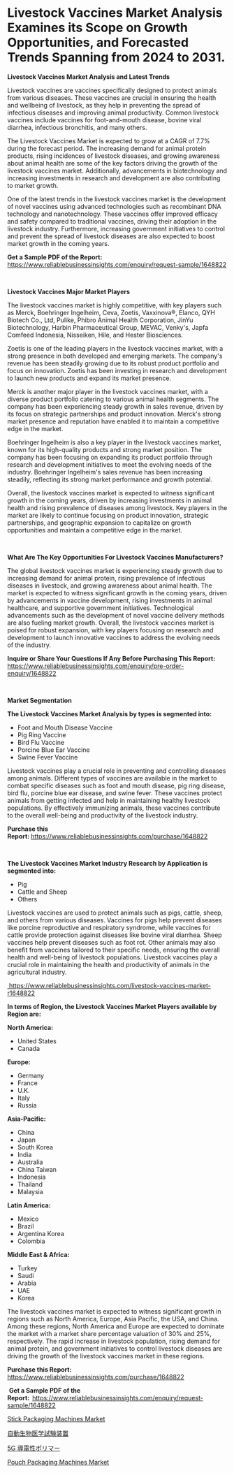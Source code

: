 <p><h1>Livestock Vaccines Market Analysis Examines its Scope on Growth Opportunities, and Forecasted Trends Spanning from 2024 to 2031.</h1></p><p><strong>Livestock Vaccines Market Analysis and Latest Trends</strong></p>
<p><p>Livestock vaccines are vaccines specifically designed to protect animals from various diseases. These vaccines are crucial in ensuring the health and wellbeing of livestock, as they help in preventing the spread of infectious diseases and improving animal productivity. Common livestock vaccines include vaccines for foot-and-mouth disease, bovine viral diarrhea, infectious bronchitis, and many others.</p><p>The Livestock Vaccines Market is expected to grow at a CAGR of 7.7% during the forecast period. The increasing demand for animal protein products, rising incidences of livestock diseases, and growing awareness about animal health are some of the key factors driving the growth of the livestock vaccines market. Additionally, advancements in biotechnology and increasing investments in research and development are also contributing to market growth.</p><p>One of the latest trends in the livestock vaccines market is the development of novel vaccines using advanced technologies such as recombinant DNA technology and nanotechnology. These vaccines offer improved efficacy and safety compared to traditional vaccines, driving their adoption in the livestock industry. Furthermore, increasing government initiatives to control and prevent the spread of livestock diseases are also expected to boost market growth in the coming years.</p></p>
<p><strong>Get a Sample PDF of the Report:&nbsp;</strong> <a href="https://www.reliablebusinessinsights.com/enquiry/request-sample/1648822">https://www.reliablebusinessinsights.com/enquiry/request-sample/1648822</a></p>
<p>&nbsp;</p>
<p><strong>Livestock Vaccines Major Market Players</strong></p>
<p><p>The livestock vaccines market is highly competitive, with key players such as Merck, Boehringer Ingelheim, Ceva, Zoetis, Vaxxinova®, Elanco, QYH Biotech Co., Ltd, Pulike, Phibro Animal Health Corporation, JinYu Biotechnology, Harbin Pharmaceutical Group, MEVAC, Venky's, Japfa Comfeed Indonesia, Nisseiken, Hile, and Hester Biosciences.</p><p>Zoetis is one of the leading players in the livestock vaccines market, with a strong presence in both developed and emerging markets. The company's revenue has been steadily growing due to its robust product portfolio and focus on innovation. Zoetis has been investing in research and development to launch new products and expand its market presence.</p><p>Merck is another major player in the livestock vaccines market, with a diverse product portfolio catering to various animal health segments. The company has been experiencing steady growth in sales revenue, driven by its focus on strategic partnerships and product innovation. Merck's strong market presence and reputation have enabled it to maintain a competitive edge in the market.</p><p>Boehringer Ingelheim is also a key player in the livestock vaccines market, known for its high-quality products and strong market position. The company has been focusing on expanding its product portfolio through research and development initiatives to meet the evolving needs of the industry. Boehringer Ingelheim's sales revenue has been increasing steadily, reflecting its strong market performance and growth potential.</p><p>Overall, the livestock vaccines market is expected to witness significant growth in the coming years, driven by increasing investments in animal health and rising prevalence of diseases among livestock. Key players in the market are likely to continue focusing on product innovation, strategic partnerships, and geographic expansion to capitalize on growth opportunities and maintain a competitive edge in the market.</p></p>
<p>&nbsp;</p>
<p><strong>What Are The Key Opportunities For Livestock Vaccines Manufacturers?</strong></p>
<p><p>The global livestock vaccines market is experiencing steady growth due to increasing demand for animal protein, rising prevalence of infectious diseases in livestock, and growing awareness about animal health. The market is expected to witness significant growth in the coming years, driven by advancements in vaccine development, rising investments in animal healthcare, and supportive government initiatives. Technological advancements such as the development of novel vaccine delivery methods are also fueling market growth. Overall, the livestock vaccines market is poised for robust expansion, with key players focusing on research and development to launch innovative vaccines to address the evolving needs of the industry.</p></p>
<p><strong>Inquire or Share Your Questions If Any Before Purchasing This Report:</strong> <a href="https://www.reliablebusinessinsights.com/enquiry/pre-order-enquiry/1648822">https://www.reliablebusinessinsights.com/enquiry/pre-order-enquiry/1648822</a></p>
<p>&nbsp;</p>
<p><strong>Market Segmentation</strong></p>
<p><strong>The Livestock Vaccines Market Analysis by types is segmented into:</strong></p>
<p><ul><li>Foot and Mouth Disease Vaccine</li><li>Pig Ring Vaccine</li><li>Bird Flu Vaccine</li><li>Porcine Blue Ear Vaccine</li><li>Swine Fever Vaccine</li></ul></p>
<p><p>Livestock vaccines play a crucial role in preventing and controlling diseases among animals. Different types of vaccines are available in the market to combat specific diseases such as foot and mouth disease, pig ring disease, bird flu, porcine blue ear disease, and swine fever. These vaccines protect animals from getting infected and help in maintaining healthy livestock populations. By effectively immunizing animals, these vaccines contribute to the overall well-being and productivity of the livestock industry.</p></p>
<p><strong>Purchase this Report:&nbsp;</strong><a href="https://www.reliablebusinessinsights.com/purchase/1648822">https://www.reliablebusinessinsights.com/purchase/1648822</a></p>
<p>&nbsp;</p>
<p><strong>The Livestock Vaccines Market Industry Research by Application is segmented into:</strong></p>
<p><ul><li>Pig</li><li>Cattle and Sheep</li><li>Others</li></ul></p>
<p><p>Livestock vaccines are used to protect animals such as pigs, cattle, sheep, and others from various diseases. Vaccines for pigs help prevent diseases like porcine reproductive and respiratory syndrome, while vaccines for cattle provide protection against diseases like bovine viral diarrhea. Sheep vaccines help prevent diseases such as foot rot. Other animals may also benefit from vaccines tailored to their specific needs, ensuring the overall health and well-being of livestock populations. Livestock vaccines play a crucial role in maintaining the health and productivity of animals in the agricultural industry.</p></p>
<p><a href="https://www.reliablebusinessinsights.com/livestock-vaccines-market-r1648822">&nbsp;https://www.reliablebusinessinsights.com/livestock-vaccines-market-r1648822</a></p>
<p><strong>In terms of Region, the Livestock Vaccines Market Players available by Region are:</strong></p>
<p>
    <p> <strong> North America: </strong>
        <ul>
            <li>United States</li>
            <li>Canada</li>
        </ul>
        </p> 
    <p> <strong> Europe: </strong>
        <ul>
            <li>Germany</li>
            <li>France</li>
            <li>U.K.</li>
            <li>Italy</li>
            <li>Russia</li>
        </ul>
        </p> 
    <p> <strong> Asia-Pacific: </strong>
        <ul>
            <li>China</li>
            <li>Japan</li>
            <li>South Korea</li>
            <li>India</li>
            <li>Australia</li>
            <li>China Taiwan</li>
            <li>Indonesia</li>
            <li>Thailand</li>
            <li>Malaysia</li>
        </ul>
        </p> 
    <p> <strong> Latin America: </strong>
        <ul>
            <li>Mexico</li>
            <li>Brazil</li>
            <li>Argentina Korea</li>
            <li>Colombia</li>
        </ul>
        </p> 
    <p> <strong> Middle East & Africa: </strong>
        <ul>
            <li>Turkey</li>
            <li>Saudi</li>
            <li>Arabia</li>
            <li>UAE</li>
            <li>Korea</li>
        </ul>
    </p>
    </p>
<p><p>The livestock vaccines market is expected to witness significant growth in regions such as North America, Europe, Asia Pacific, the USA, and China. Among these regions, North America and Europe are expected to dominate the market with a market share percentage valuation of 30% and 25%, respectively. The rapid increase in livestock population, rising demand for animal protein, and government initiatives to control livestock diseases are driving the growth of the livestock vaccines market in these regions.</p></p>
<p><strong>Purchase this Report: </strong><a href="https://www.reliablebusinessinsights.com/purchase/1648822">https://www.reliablebusinessinsights.com/purchase/1648822</a></p>
<p>&nbsp;<strong>Get a Sample PDF of the Report:&nbsp;&nbsp;</strong><a href="https://www.reliablebusinessinsights.com/enquiry/request-sample/1648822">https://www.reliablebusinessinsights.com/enquiry/request-sample/1648822</a></p>
<p><strong></strong></p>
<p><p><a href="https://github.com/julyju69/Market-Research-Report-List-4/blob/main/stick-packaging-machines-market.md">Stick Packaging Machines Market</a></p><p><a href="https://github.com/alyle7648/Market-Research-Report-List-2/blob/main/2866774178101.md">自動生物医学試験装置</a></p><p><a href="https://github.com/leigh4852023/Market-Research-Report-List-2/blob/main/6600075178102.md">5G 導電性ポリマー</a></p><p><a href="https://github.com/nathandecarvalho/Market-Research-Report-List-4/blob/main/pouch-packaging-machines-market.md">Pouch Packaging Machines Market</a></p></p>